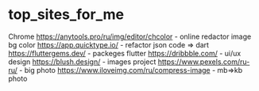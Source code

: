 # top_sites_for_me
Chrome
https://anytools.pro/ru/img/editor/chcolor - online redactor image bg color
https://app.quicktype.io/ - refactor json code => dart
https://fluttergems.dev/ - packeges flutter
https://dribbble.com/ - ui/ux design 
https://blush.design/ - images project
https://www.pexels.com/ru-ru/ - big photo
https://www.iloveimg.com/ru/compress-image - mb=>kb photo
